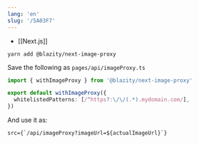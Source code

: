 ```yaml
---
lang: 'en'
slug: '/5A03F7'
---
```


- [[Next.js]]

```
yarn add @blazity/next-image-proxy
```

Save the following as `pages/api/imageProxy.ts`

```ts
import { withImageProxy } from '@blazity/next-image-proxy'

export default withImageProxy({
  whitelistedPatterns: [/^https?:\/\/(.*).mydomain.com/],
})
```

And use it as:

```tsx
src={`/api/imageProxy?imageUrl=${actualImageUrl}`}
```
